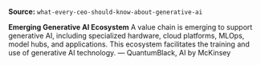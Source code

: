 **Source:** `what-every-ceo-should-know-about-generative-ai`

**Emerging Generative AI Ecosystem**
A value chain is emerging to support generative AI, including specialized hardware, cloud platforms, MLOps, model hubs, and applications. This ecosystem facilitates the training and use of generative AI technology. — QuantumBlack, AI by McKinsey
